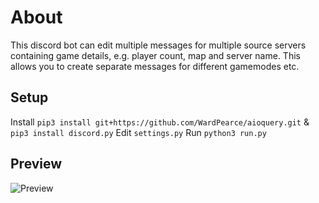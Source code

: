 # About
This discord bot can edit multiple messages for multiple source servers containing game details, e.g. player count, map and server name. This allows you to create separate messages for different gamemodes etc.

## Setup
Install ``pip3 install git+https://github.com/WardPearce/aioquery.git`` & ``pip3 install discord.py``
Edit ``settings.py``
Run ``python3 run.py``

## Preview
![Preview](http://i.imgur.com/Ph9iZgR.png)